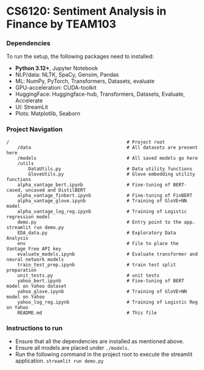 # CS6120: Sentiment Analysis in Finance by TEAM103

### Dependencies
To run the setup, the following packages need to installed:

- **Python 3.12+**, Jupyter Notebook
- NLP/data: NLTK, SpaCy, Gensim, Pandas
- ML: NumPy, PyTorch, Transformers, Datasets, evaluate
- GPU-acceleration: CUDA-toolkit
- HuggingFace: Huggingface-hub, Transformers, Datasets, Evaluate, Accelerate
- UI: StreamLit
- Plots: Matplotlib, Seaborn

### Project Navigation

````
/                                           # Project root
    /data                                   # All datasets are present here
    /models                                 # All saved models go here
    /utils 
        DataUtils.py                        # Data utility functions 
        GloveUtils.py                       # Glove embedding utility functions 
    alpha_vantage_bert.ipynb                # Fine-tuning of BERT-cased, uncased and DistilBERT 
    alpha_vantage_finbert.ipynb             # Fine-tuning of FinBERT 
    alpha_vantage_glove.ipynb               # Training of GloVE+NN model 
    alpha_vantage_log_reg.ipynb             # Training of Logistic regression model 
    demo.py                                 # Entry point to the app. streamlit run demo.py                             
    EDA_data.py                             # Exploratory Data Analysis 
    env                                     # File to place the Vantage Free API key 
    evaluate_models.ipynb                   # Evaluate transformer and neural network models 
    train_test_prep.ipynb                   # train test split preparation 
    unit_tests.py                           # unit tests
    yahoo_bert.ipynb                        # Fine-tuning of BERT model on Yahoo dataset 
    yahoo_glove.ipynb                       # Training of GloVE+NN model on Yahoo 
    yahoo_log_reg.ipynb                     # Training of Logistic Reg on Yahoo 
    README.md                               # This file
````

### Instructions to run
- Ensure that all the dependencies are installed as mentioned above.
- Ensure all models are placed under `./models`. 
- Run the following command in the project root to execute the streamlit application. 
`streamlit run demo.py`
